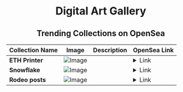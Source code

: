 <div align="center">

# Digital Art Gallery

## Trending Collections on OpenSea

| Collection Name                       | Image                                                                                     | Description                       | OpenSea Link                                                                                          |
|---------------------------------------|-------------------------------------------------------------------------------------------|-----------------------------------|--------------------------------------------------------------------------------------------------------|
| **ETH Printer** | ![Image](https://i.seadn.io/s/raw/files/61484b5f4b2a5d79a0f162d20b157e80.png?w=500&auto=format?w=200&auto=format) |  | <details><summary>Link</summary>[ETH Printer](https://opensea.io/collection/eth-printer)</details> |
| **Snowflake** | ![Image](https://i.seadn.io/s/raw/files/e94c94adf5afcaf0c97cd649c25d454e.jpg?w=500&auto=format?w=200&auto=format) |  | <details><summary>Link</summary>[Snowflake](https://opensea.io/collection/snowflake-30)</details> |
| **Rodeo posts** | ![Image](https://i.seadn.io/s/raw/files/a7cd593e3bb65cdf0ea4d4e534e56b02.jpg?w=500&auto=format?w=200&auto=format) |  | <details><summary>Link</summary>[Rodeo posts](https://opensea.io/collection/rodeo-posts-8810)</details> |

</div>